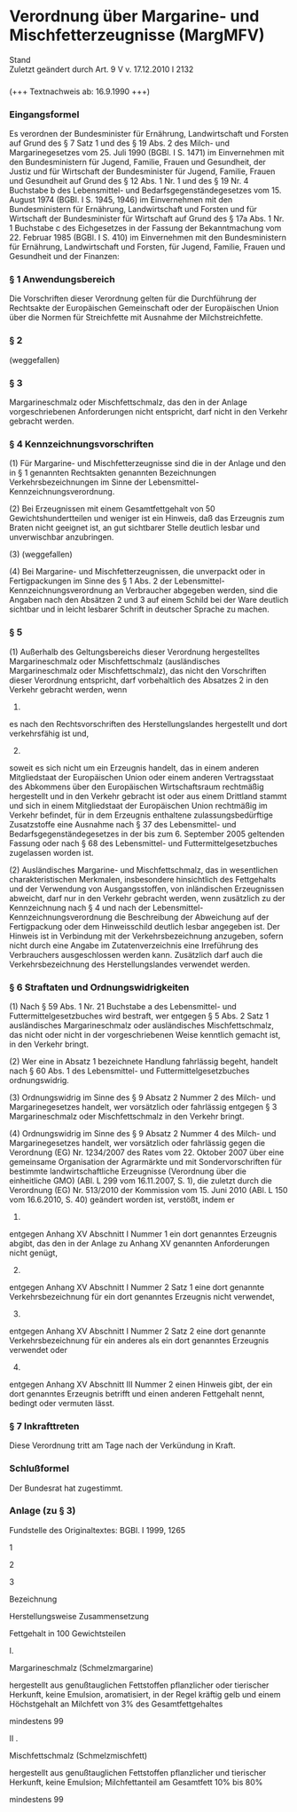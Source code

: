 Verordnung über Margarine- und Mischfetterzeugnisse (MargMFV)
=============================================================

Stand  
Zuletzt geändert durch Art. 9 V v. 17.12.2010 I 2132

### 

(+++ Textnachweis ab: 16.9.1990 +++)

### Eingangsformel

Es verordnen
der Bundesminister für Ernährung, Landwirtschaft und Forsten
auf Grund des § 7 Satz 1 und des § 19 Abs. 2 des Milch- und Margarinegesetzes vom 25. Juli 1990 (BGBl. I S. 1471) im Einvernehmen mit den Bundesministern für Jugend, Familie, Frauen und Gesundheit, der Justiz und für Wirtschaft
der Bundesminister für Jugend, Familie, Frauen und Gesundheit
auf Grund des § 12 Abs. 1 Nr. 1 und des § 19 Nr. 4 Buchstabe b des Lebensmittel- und Bedarfsgegenständegesetzes vom 15. August 1974 (BGBl. I S. 1945, 1946) im Einvernehmen mit den Bundesministern für Ernährung, Landwirtschaft und Forsten und für Wirtschaft
der Bundesminister für Wirtschaft
auf Grund des § 17a Abs. 1 Nr. 1 Buchstabe c des Eichgesetzes in der Fassung der Bekanntmachung vom 22. Februar 1985 (BGBl. I S. 410) im Einvernehmen mit den Bundesministern für Ernährung, Landwirtschaft und Forsten, für Jugend, Familie, Frauen und Gesundheit und der Finanzen:

### § 1 Anwendungsbereich

Die Vorschriften dieser Verordnung gelten für die Durchführung der Rechtsakte der Europäischen Gemeinschaft oder der Europäischen Union über die Normen für Streichfette mit Ausnahme der Milchstreichfette.

### § 2

(weggefallen)

### § 3

Margarineschmalz oder Mischfettschmalz, das den in der Anlage vorgeschriebenen Anforderungen nicht entspricht, darf nicht in den Verkehr gebracht werden.

### § 4 Kennzeichnungsvorschriften

(1) Für Margarine- und Mischfetterzeugnisse sind die in der Anlage und den in § 1 genannten Rechtsakten genannten Bezeichnungen Verkehrsbezeichnungen im Sinne der Lebensmittel-Kennzeichnungsverordnung.

(2) Bei Erzeugnissen mit einem Gesamtfettgehalt von 50 Gewichtshundertteilen und weniger ist ein Hinweis, daß das Erzeugnis zum Braten nicht geeignet ist, an gut sichtbarer Stelle deutlich lesbar und unverwischbar anzubringen.

(3) (weggefallen)

(4) Bei Margarine- und Mischfetterzeugnissen, die unverpackt oder in Fertigpackungen im Sinne des § 1 Abs. 2 der Lebensmittel-Kennzeichnungsverordnung an Verbraucher abgegeben werden, sind die Angaben nach den Absätzen 2 und 3 auf einem Schild bei der Ware deutlich sichtbar und in leicht lesbarer Schrift in deutscher Sprache zu machen.

### § 5

(1) Außerhalb des Geltungsbereichs dieser Verordnung hergestelltes Margarineschmalz oder Mischfettschmalz (ausländisches Margarineschmalz oder Mischfettschmalz), das nicht den Vorschriften dieser Verordnung entspricht, darf vorbehaltlich des Absatzes 2 in den Verkehr gebracht werden, wenn

1.  
es nach den Rechtsvorschriften des Herstellungslandes hergestellt und dort verkehrsfähig ist und,

2.  
soweit es sich nicht um ein Erzeugnis handelt, das in einem anderen Mitgliedstaat der Europäischen Union oder einem anderen Vertragsstaat des Abkommens über den Europäischen Wirtschaftsraum rechtmäßig hergestellt und in den Verkehr gebracht ist oder aus einem Drittland stammt und sich in einem Mitgliedstaat der Europäischen Union rechtmäßig im Verkehr befindet, für in dem Erzeugnis enthaltene zulassungsbedürftige Zusatzstoffe eine Ausnahme nach § 37 des Lebensmittel- und Bedarfsgegenständegesetzes in der bis zum 6. September 2005 geltenden Fassung oder nach § 68 des Lebensmittel- und Futtermittelgesetzbuches zugelassen worden ist.

(2) Ausländisches Margarine- und Mischfettschmalz, das in wesentlichen charakteristischen Merkmalen, insbesondere hinsichtlich des Fettgehalts und der Verwendung von Ausgangsstoffen, von inländischen Erzeugnissen abweicht, darf nur in den Verkehr gebracht werden, wenn zusätzlich zu der Kennzeichnung nach § 4 und nach der Lebensmittel-Kennzeichnungsverordnung die Beschreibung der Abweichung auf der Fertigpackung oder dem Hinweisschild deutlich lesbar angegeben ist. Der Hinweis ist in Verbindung mit der Verkehrsbezeichnung anzugeben, sofern nicht durch eine Angabe im Zutatenverzeichnis eine Irreführung des Verbrauchers ausgeschlossen werden kann. Zusätzlich darf auch die Verkehrsbezeichnung des Herstellungslandes verwendet werden.

### § 6 Straftaten und Ordnungswidrigkeiten

(1) Nach § 59 Abs. 1 Nr. 21 Buchstabe a des Lebensmittel- und Futtermittelgesetzbuches wird bestraft, wer entgegen § 5 Abs. 2 Satz 1 ausländisches Margarineschmalz oder ausländisches Mischfettschmalz, das nicht oder nicht in der vorgeschriebenen Weise kenntlich gemacht ist, in den Verkehr bringt.

(2) Wer eine in Absatz 1 bezeichnete Handlung fahrlässig begeht, handelt nach § 60 Abs. 1 des Lebensmittel- und Futtermittelgesetzbuches ordnungswidrig.

(3) Ordnungswidrig im Sinne des § 9 Absatz 2 Nummer 2 des Milch- und Margarinegesetzes handelt, wer vorsätzlich oder fahrlässig entgegen § 3 Margarineschmalz oder Mischfettschmalz in den Verkehr bringt.

(4) Ordnungswidrig im Sinne des § 9 Absatz 2 Nummer 4 des Milch- und Margarinegesetzes handelt, wer vorsätzlich oder fahrlässig gegen die Verordnung (EG) Nr. 1234/2007 des Rates vom 22. Oktober 2007 über eine gemeinsame Organisation der Agrarmärkte und mit Sondervorschriften für bestimmte landwirtschaftliche Erzeugnisse (Verordnung über die einheitliche GMO) (ABl. L 299 vom 16.11.2007, S. 1), die zuletzt durch die Verordnung (EG) Nr. 513/2010 der Kommission vom 15. Juni 2010 (ABl. L 150 vom 16.6.2010, S. 40) geändert worden ist, verstößt, indem er

1.  
entgegen Anhang XV Abschnitt I Nummer 1 ein dort genanntes Erzeugnis abgibt, das den in der Anlage zu Anhang XV genannten Anforderungen nicht genügt,

2.  
entgegen Anhang XV Abschnitt I Nummer 2 Satz 1 eine dort genannte Verkehrsbezeichnung für ein dort genanntes Erzeugnis nicht verwendet,

3.  
entgegen Anhang XV Abschnitt I Nummer 2 Satz 2 eine dort genannte Verkehrsbezeichnung für ein anderes als ein dort genanntes Erzeugnis verwendet oder

4.  
entgegen Anhang XV Abschnitt III Nummer 2 einen Hinweis gibt, der ein dort genanntes Erzeugnis betrifft und einen anderen Fettgehalt nennt, bedingt oder vermuten lässt.

### § 7 Inkrafttreten

Diese Verordnung tritt am Tage nach der Verkündung in Kraft.

### Schlußformel

Der Bundesrat hat zugestimmt.

### Anlage (zu § 3)

Fundstelle des Originaltextes: BGBl. I 1999, 1265

1

2

3

Bezeichnung

Herstellungsweise Zusammensetzung

Fettgehalt in 100 Gewichtsteilen

I.

Margarineschmalz (Schmelzmargarine)

hergestellt aus genußtauglichen Fettstoffen pflanzlicher oder tierischer Herkunft, keine Emulsion, aromatisiert, in der Regel kräftig gelb und einem Höchstgehalt an Milchfett von 3% des Gesamtfettgehaltes

mindestens 99

II .

Mischfettschmalz (Schmelzmischfett)

hergestellt aus genußtauglichen Fettstoffen pflanzlicher und tierischer Herkunft, keine Emulsion; Milchfettanteil am Gesamtfett 10% bis 80%

mindestens 99
